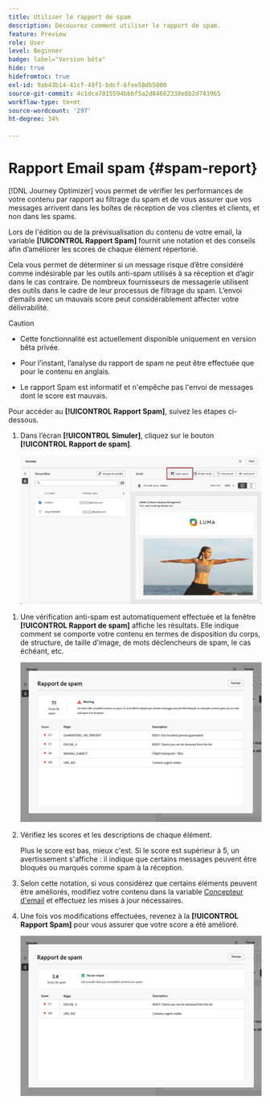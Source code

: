 ```yaml
---
title: Utiliser le rapport de spam
description: Découvrez comment utiliser le rapport de spam.
feature: Preview
role: User
level: Beginner
badge: label="Version bêta"
hide: true
hidefromtoc: true
exl-id: 9ab43b14-41cf-49f1-bdcf-6fee58db5000
source-git-commit: 4c1dca7815594bbbf5a2d84682338e8b2d743965
workflow-type: tm+mt
source-wordcount: '297'
ht-degree: 34%

---
```


# Rapport Email spam {#spam-report}

[!DNL Journey Optimizer] vous permet de vérifier les performances de votre contenu par rapport au filtrage du spam et de vous assurer que vos messages arrivent dans les boîtes de réception de vos clientes et clients, et non dans les spams.

Lors de l&#39;édition ou de la prévisualisation du contenu de votre email, la variable **[!UICONTROL Rapport Spam]** fournit une notation et des conseils afin d’améliorer les scores de chaque élément répertorié.

Cela vous permet de déterminer si un message risque d’être considéré comme indésirable par les outils anti-spam utilisés à sa réception et d’agir dans le cas contraire. De nombreux fournisseurs de messagerie utilisent des outils dans le cadre de leur processus de filtrage du spam. L’envoi d’emails avec un mauvais score peut considérablement affecter votre délivrabilité.


>[!CAUTION]
>
>* Cette fonctionnalité est actuellement disponible uniquement en version bêta privée.
>
>* Pour l’instant, l’analyse du rapport de spam ne peut être effectuée que pour le contenu en anglais.
>
>* Le rapport Spam est informatif et n&#39;empêche pas l&#39;envoi de messages dont le score est mauvais.

Pour accéder au **[!UICONTROL Rapport Spam]**, suivez les étapes ci-dessous.

1. Dans l’écran **[!UICONTROL Simuler]**, cliquez sur le bouton **[!UICONTROL Rapport de spam]**.

   ![](assets/spam-report-button.png)

<!--
    You can also open the [Email Designer](../email/content-from-scratch.md), click the **[!UICONTROL More]** button and select **[!UICONTROL Check spam score]** from the menu.

    ![](assets/spam-report-check-score.png)
-->

1. Une vérification anti-spam est automatiquement effectuée et la fenêtre **[!UICONTROL Rapport de spam]** affiche les résultats. Elle indique comment se comporte votre contenu en termes de disposition du corps, de structure, de taille d’image, de mots déclencheurs de spam, le cas échéant, etc.

   ![](assets/spam-report-high-score.png)

1. Vérifiez les scores et les descriptions de chaque élément.

   Plus le score est bas, mieux c&#39;est. Si le score est supérieur à 5, un avertissement s&#39;affiche : il indique que certains messages peuvent être bloqués ou marqués comme spam à la réception.

1. Selon cette notation, si vous considérez que certains éléments peuvent être améliorés, modifiez votre contenu dans la variable [Concepteur d&#39;email](../email/content-from-scratch.md) et effectuez les mises à jour nécessaires.

1. Une fois vos modifications effectuées, revenez à la **[!UICONTROL Rapport Spam]** pour vous assurer que votre score a été amélioré.

   ![](assets/spam-report-low-score.png)

<!--You can also check the message's alerts for warnings on potential risk of spam detection. Follow the steps below.

1. Click the **[!UICONTROL Alerts]** button on top right of the screen. [Learn more on email alerts](../email/create-email.md#check-email-alerts)

1. If **[!UICONTROL Spam checker alert]** is displayed, you should check your content for a potential risk of spam using the **[!UICONTROL Spam report]** feature as detailed above.

    ![](assets/spam-report-alert.png)
-->
